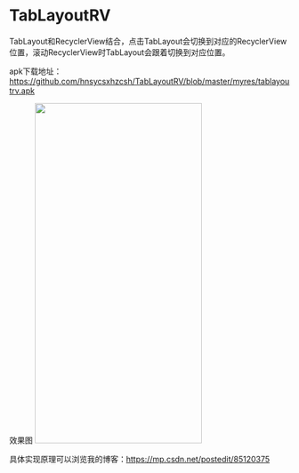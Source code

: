 # TabLayoutRV
TabLayout和RecyclerView结合，点击TabLayout会切换到对应的RecyclerView位置，滚动RecyclerView时TabLayout会跟着切换到对应位置。

apk下载地址：https://github.com/hnsycsxhzcsh/TabLayoutRV/blob/master/myres/tablayoutrv.apk

效果图
<img src="https://github.com/hnsycsxhzcsh/TabLayoutRV/blob/master/myres/tablayoutrv.gif" width="300" height="612">

具体实现原理可以浏览我的博客：https://mp.csdn.net/postedit/85120375

